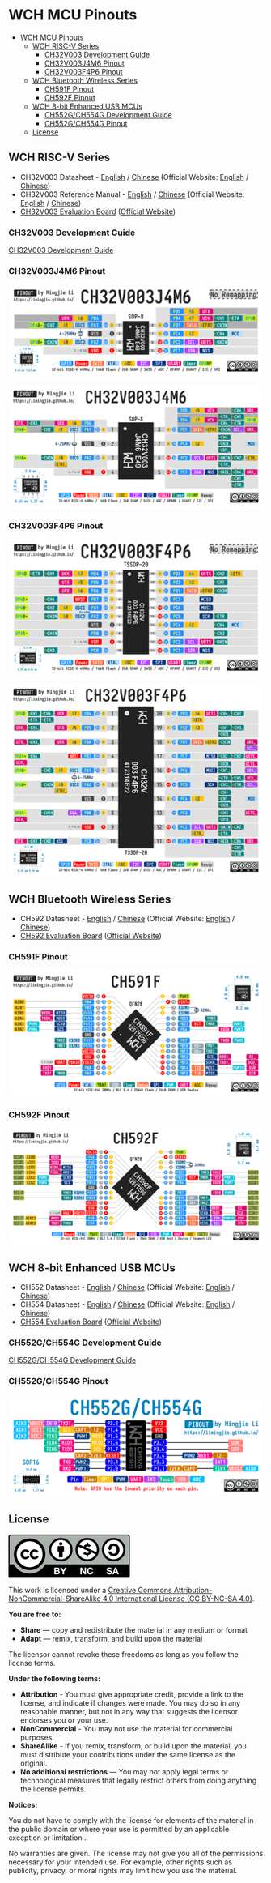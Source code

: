 # WCH MCU Pinouts

- [WCH MCU Pinouts](#wch-mcu-pinouts)
  - [WCH RISC-V Series](#wch-risc-v-series)
    - [CH32V003 Development Guide](#ch32v003-development-guide)
    - [CH32V003J4M6 Pinout](#ch32v003j4m6-pinout)
    - [CH32V003F4P6 Pinout](#ch32v003f4p6-pinout)
  - [WCH Bluetooth Wireless Series](#wch-bluetooth-wireless-series)
    - [CH591F Pinout](#ch591f-pinout)
    - [CH592F Pinout](#ch592f-pinout)
  - [WCH 8-bit Enhanced USB MCUs](#wch-8-bit-enhanced-usb-mcus)
    - [CH552G/CH554G Development Guide](#ch552gch554g-development-guide)
    - [CH552G/CH554G Pinout](#ch552gch554g-pinout)
  - [License](#license)

## WCH RISC-V Series

- CH32V003 Datasheet - [English](MCU/CH32V/Documents/CH32V003%20Datasheet%20V1.7%20-%20English.PDF) / [Chinese](MCU/CH32V/Documents/CH32V003%20Datasheet%20V1.7%20-%20Chinese.PDF) (Official Website: [English](https://wch-ic.com/downloads/CH32V003DS0_PDF.html) / [Chinese](https://www.wch.cn/downloads/CH32V003DS0_PDF.html))
- CH32V003 Reference Manual - [English](MCU/CH32V/Documents/CH32V003%20Reference%20Manual%20V1.7%20-%20English.PDF) / [Chinese](MCU/CH32V/Documents/CH32V003%20Reference%20Manual%20V1.8%20-%20Chinese.PDF) (Official Website: [English](https://wch-ic.com/downloads/CH32V003RM_PDF.html) / [Chinese](https://www.wch.cn/downloads/CH32V003RM_PDF.html))
- [CH32V003 Evaluation Board](MCU/CH32V/Documents/CH32V003EVT.ZIP) ([Official Website](https://www.wch.cn/downloads/CH32V003EVT_ZIP.html))

### CH32V003 Development Guide

[CH32V003 Development Guide](./MCU/CH32V/README.md)

### CH32V003J4M6 Pinout

![CH32V003J4M6 Pinout No Remapping](./MCU/CH32V/CH32V003J4M6_Pinout_No_Remapping.png)

![CH32V003J4M6 Pinout](./MCU/CH32V/CH32V003J4M6_Pinout.png)

### CH32V003F4P6 Pinout

![CH32V003F4P6 Pinout No Remapping](./MCU/CH32V/CH32V003F4P6_Pinout_No_Remapping.png)

![CH32V003F4P6 Pinout](./MCU/CH32V/CH32V003F4P6_Pinout.png)

## WCH Bluetooth Wireless Series

- CH592 Datasheet - [English](MCU/CH59x/Documents/CH592%20Datasheet%20V1.7%20-%20English.PDF) / [Chinese](MCU/CH59x/Documents/CH592%20Datasheet%20V1.8%20-%20Chinese.PDF) (Official Website: [English](https://www.wch-ic.com/downloads/CH592DS1_PDF.html) / [Chinese](https://www.wch.cn/downloads/CH592DS1_PDF.html))
- [CH592 Evaluation Board](MCU/CH59x/Documents/CH592EVT.ZIP) ([Official Website](https://www.wch.cn/downloads/CH592EVT_ZIP.html))

### CH591F Pinout

![CH591F Pinout](MCU/CH59x/CH591F_Pinout.png)

### CH592F Pinout

![CH592F Pinout](MCU/CH59x/CH592F_Pinout.png)

## WCH 8-bit Enhanced USB MCUs

- CH552 Datasheet - [English](MCU/CH55x/Documents/CH552%20Datasheet%20V1.8%20-%20English.PDF) / [Chinese](MCU/CH55x/Documents/CH552%20Datasheet%20V1.8%20-%20Chinese.PDF) (Official Website: [English](https://wch-ic.com/downloads/CH552DS1_PDF.html) / [Chinese](https://www.wch.cn/downloads/CH552DS1_PDF.html))
- CH554 Datasheet - [English](MCU/CH55x/Documents/CH554%20Datasheet%20V1.8%20-%20English.PDF) / [Chinese](MCU/CH55x/Documents/CH554%20Datasheet%20V2.1%20-%20Chinese.PDF) (Official Website: [English](https://wch-ic.com/downloads/CH554DS1_PDF.html) / [Chinese](https://www.wch.cn/downloads/CH554DS1_PDF.html))
- [CH554 Evaluation Board](MCU/CH55x/Documents/CH554EVT.ZIP) ([Official Website](https://www.wch.cn/downloads/CH554EVT_ZIP.html))

### CH552G/CH554G Development Guide

[CH552G/CH554G Development Guide](./MCU/CH55x/README.md)

### CH552G/CH554G Pinout

![CH552G/CH554G Pinout](MCU/CH55x/CH552G_CH554G_Pinout.png)

## License

![CC by-nc-sa](Images/by-nc-sa.svg)

This work is licensed under a [Creative Commons Attribution-NonCommercial-ShareAlike 4.0 International License (CC BY-NC-SA 4.0)](https://creativecommons.org/licenses/by-nc-sa/4.0/).

**You are free to:**

- **Share** — copy and redistribute the material in any medium or format
- **Adapt** — remix, transform, and build upon the material

The licensor cannot revoke these freedoms as long as you follow the license terms.

**Under the following terms:**

- **Attribution** - You must give appropriate credit, provide a link to the license, and indicate if changes were made. You may do so in any reasonable manner, but not in any way that suggests the licensor endorses you or your use.
- **NonCommercial** - You may not use the material for commercial purposes.
- **ShareAlike** - If you remix, transform, or build upon the material, you must distribute your contributions under the same license as the original.
- **No additional restrictions** — You may not apply legal terms or technological measures that legally restrict others from doing anything the license permits.

**Notices:**

You do not have to comply with the license for elements of the material in the public domain or where your use is permitted by an applicable exception or limitation .

No warranties are given. The license may not give you all of the permissions necessary for your intended use. For example, other rights such as publicity, privacy, or moral rights may limit how you use the material.
